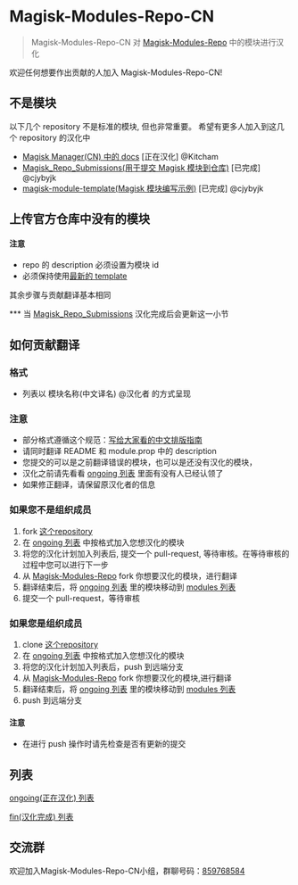 # Magisk-Modules-Repo-CN

> Magisk-Modules-Repo-CN 对 [Magisk-Modules-Repo](https://github.com/Magisk-Modules-Repo) 中的模块进行汉化

欢迎任何想要作出贡献的人加入 Magisk-Modules-Repo-CN!

## 不是模块
以下几个 repository 不是标准的模块, 但也非常重要。
希望有更多人加入到这几个 repository 的汉化中
- [Magisk Manager(CN) 中的 docs](https://github.com/Magisk-Modules-Repo-CN/Magisk/tree/master/docs) [正在汉化] @Kitcham
- [Magisk_Repo_Submissions(用于提交 Magisk 模块到仓库)](https://github.com/Magisk-Modules-Repo-CN/Magisk_Repo_Submissions) [已完成] @cjybyjk
- [magisk-module-template(Magisk 模块编写示例)](https://github.com/Magisk-Modules-Repo-CN/magisk-module-template) [已完成] @cjybyjk

## 上传官方仓库中没有的模块
#### 注意
- repo 的 description 必须设置为模块 id
- 必须保持使用[最新的 template](https://github.com/Magisk-Modules-Repo-CN/magisk-module-template)

其余步骤与贡献翻译基本相同

*** 当 [Magisk_Repo_Submissions](https://github.com/Magisk-Modules-Repo-CN/Magisk_Repo_Submissions) 汉化完成后会更新这一小节

## 如何贡献翻译

### 格式
- 列表以 模块名称(中文译名) @汉化者 的方式呈现

### 注意
- 部分格式遵循这个规范：[写给大家看的中文排版指南](http://zhuanlan.zhihu.com/p/20506092)
- 请同时翻译 README 和 module.prop 中的 description
- 您提交的可以是之前翻译错误的模块，也可以是还没有汉化的模块，
- 汉化之前请先看看 [ongoing 列表](https://github.com/Magisk-Modules-Repo-CN/modules_list/blob/master/ongoing_list.md) 里面有没有人已经认领了
- 如果修正翻译，请保留原汉化者的信息

### 如果您不是组织成员
1. fork [这个repository](https://github.com/Magisk-Modules-Repo-CN/modules_list)
2. 在 [ongoing 列表](https://github.com/Magisk-Modules-Repo-CN/modules_list/blob/master/ongoing_list.md) 中按格式加入您想汉化的模块
3. 将您的汉化计划加入列表后, 提交一个 pull-request, 等待审核。在等待审核的过程中您可以进行下一步
4. 从 [Magisk-Modules-Repo](https://github.com/Magisk-Modules-Repo) fork 你想要汉化的模块，进行翻译
5. 翻译结束后，将 [ongoing 列表](https://github.com/Magisk-Modules-Repo-CN/modules_list/blob/master/ongoing_list.md) 里的模块移动到 [modules 列表](https://github.com/Magisk-Modules-Repo-CN/modules_list/blob/master/modules_list.md) 
6. 提交一个 pull-request，等待审核

### 如果您是组织成员
1. clone [这个repository](https://github.com/Magisk-Modules-Repo-CN/modules_list)
2. 在 [ongoing 列表](https://github.com/Magisk-Modules-Repo-CN/modules_list/blob/master/ongoing_list.md) 中按格式加入您想汉化的模块
2. 将您的汉化计划加入列表后，push 到远端分支
3. 从 [Magisk-Modules-Repo](https://github.com/Magisk-Modules-Repo) fork 你想要汉化的模块,进行翻译
5. 翻译结束后，将 [ongoing 列表](https://github.com/Magisk-Modules-Repo-CN/modules_list/blob/master/ongoing_list.md) 里的模块移动到 [modules 列表](https://github.com/Magisk-Modules-Repo-CN/modules_list/blob/master/modules_list.md) 
5. push 到远端分支
#### 注意
- 在进行 push 操作时请先检查是否有更新的提交

## 列表
[ongoing(正在汉化) 列表](https://github.com/Magisk-Modules-Repo-CN/modules_list/blob/master/ongoing_list.md) 

[fin(汉化完成) 列表](https://github.com/Magisk-Modules-Repo-CN/modules_list/blob/master/fin_list.md) 

## 交流群
欢迎加入Magisk-Modules-Repo-CN小组，群聊号码：[859768584](https://jq.qq.com/?_wv=1027&k=53iHiNg)
